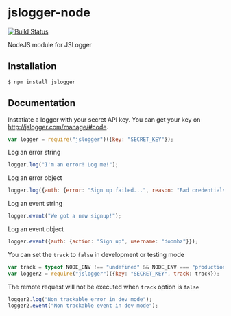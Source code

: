 jslogger-node
=============

[![Build Status](https://secure.travis-ci.org/jslogger/jslogger-node.png)](http://travis-ci.org/jslogger/jslogger-node)

NodeJS module for JSLogger

## Installation

    $ npm install jslogger

## Documentation

Instatiate a logger with your secret API key. You can get your key on http://jslogger.com/manage/#code.
```javascript
var logger = require("jslogger")({key: "SECRET_KEY"});
```

Log an error string
```javascript
logger.log("I'm an error! Log me!");
```

Log an error object
```javascript
logger.log({auth: {error: "Sign up failed...", reason: "Bad credentials."}});
```

Log an event string
```javascript
logger.event("We got a new signup!");
```

Log an event object
```javascript
logger.event({auth: {action: "Sign up", username: "doomhz"}});
```

You can set the `track` to `false` in development or testing mode
```javascript
var track = typeof NODE_ENV !== "undefined" && NODE_ENV === "production" ? true : false;
var logger2 = require("jslogger")({key: "SECRET_KEY", track: track});
```

The remote request will not be executed when `track` option is `false`
```javascript
logger2.log("Non trackable error in dev mode");
logger2.event("Non trackable event in dev mode");
```